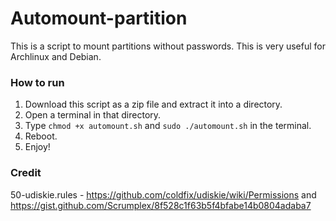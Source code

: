 # Automount-partition
This is a script to mount partitions without passwords. This is very useful for Archlinux and Debian.

### How to run
1. Download this script as a zip file and extract it into a directory.
2. Open a terminal in that directory.
3. Type `chmod +x automount.sh` and `sudo ./automount.sh` in the terminal.
4. Reboot.
5. Enjoy!

### Credit
50-udiskie.rules - https://github.com/coldfix/udiskie/wiki/Permissions and https://gist.github.com/Scrumplex/8f528c1f63b5f4bfabe14b0804adaba7
